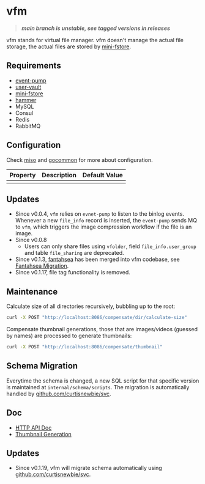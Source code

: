 # vfm

> ***main branch is unstable, see tagged versions in releases***

vfm stands for virtual file manager. vfm doesn't manage the actual file storage, the actual files are stored by [mini-fstore](https://github.com/CurtisNewbie/mini-fstore).

## Requirements

- [event-pump](https://github.com/CurtisNewbie/event-pump)
- [user-vault](https://github.com/CurtisNewbie/user-vault)
- [mini-fstore](https://github.com/CurtisNewbie/mini-fstore)
- [hammer](https://github.com/CurtisNewbie/hammer)
- MySQL
- Consul
- Redis
- RabbitMQ

## Configuration

Check [miso](https://github.com/curtisnewbie/miso) and [gocommon](https://github.com/curtisnewbie/gocommon) for more about configuration.

| Property | Description | Default Value |
| -------- | ----------- | ------------- |
|          |             |               |


## Updates

- Since v0.0.4, `vfm` relies on `evnet-pump` to listen to the binlog events. Whenever a new `file_info` record is inserted, the `event-pump` sends MQ to `vfm`, which triggers the image compression workflow if the file is an image.
- Since v0.0.8
    - Users can only share files using `vfolder`, field `file_info.user_group` and table `file_sharing` are deprecated.
- Since v0.1.3, [fantahsea](https://github.com/curtisnewbie/fantahsea) has been merged into vfm codebase, see [Fantahsea Migration](./doc/fantahsea-migration.md).
- Since v0.1.17, file tag functionality is removed.

## Maintenance

Calculate size of all directories recursively, bubbling up to the root:

```sh
curl -X POST "http://localhost:8086/compensate/dir/calculate-size"
```

Compensate thumbnail generations, those that are images/videos (guessed by names) are processed to generate thumbnails:

```sh
curl -X POST "http://localhost:8086/compensate/thumbnail"
```

## Schema Migration

Everytime the schema is changed, a new SQL script for that specific version is maintained at `internal/schema/scripts`. The migration is automatically handled by [github.com/curtisnewbie/svc](https://github.com/curtisnewbie/svc).

## Doc

- [HTTP API Doc](./doc/api.md)
- [Thumbnail Generation](./doc/thumbnail.md)

## Updates

- Since v0.1.19, vfm will migrate schema automatically using [github.com/curtisnewbie/svc](https://github.com/curtisnewbie/svc).